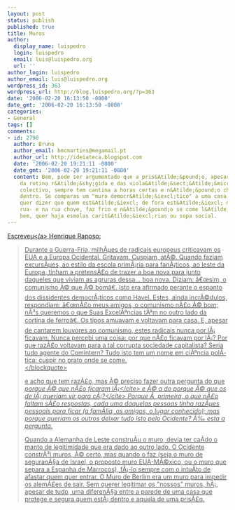 ```yaml
---
layout: post
status: publish
published: true
title: Muros
author:
  display_name: luispedro
  login: luispedro
  email: luis@luispedro.org
  url: ''
author_login: luispedro
author_email: luis@luispedro.org
wordpress_id: 363
wordpress_url: http://blog.luispedro.org/?p=363
date: '2006-02-20 16:13:50 -0800'
date_gmt: '2006-02-20 16:13:50 -0800'
categories:
- General
tags: []
comments:
- id: 2790
  author: Bruno
  author_email: bmcmartins@megamail.pt
  author_url: http://ideiateca.blogspot.com
  date: '2006-02-20 19:21:11 -0800'
  date_gmt: '2006-02-20 19:21:11 -0800'
  content: Bem, pode ser argumentado que a pris&Atilde;&pound;o, apesar das grades,
    da rotina r&Atilde;&shy;gida e das viola&Atilde;&sect;&Atilde;&micro;es no duche
    colectivo, sempre tem cantina a horas certas e n&Atilde;&pound;o chove l&Atilde;&iexcl;
    dentro. Se comparas um "muro democr&Atilde;&iexcl;tico" a uma casa protegida,
    quer dizer que quem est&Atilde;&iexcl; de fora est&Atilde;&iexcl; no passeio da
    rua- e na rua chove, faz frio e n&Atilde;&pound;o se come l&Atilde;&iexcl; muito
    bem, quer haja esmolas carit&Atilde;&iexcl;rias ou sopa social.
---
```

<p><a href="http:&#47;&#47;oacidental.blogspot.com&#47;2006&#47;02&#47;ideologia-da-moda-ter-vergonha-do.html">Escreveu<&#47;a> Henrique Raposo:</p>
<blockquote><p>
Durante a Guerra-Fria, milh&Atilde;&micro;es de radicais europeus criticavam os EUA e a Europa Ocidental. Gritavam. Cuspiam, at&Atilde;&copy;. Quando faziam excurs&Atilde;&micro;es, ao estilo da escola prim&Atilde;&iexcl;ria para fan&Atilde;&iexcl;ticos, ao leste da Europa, tinham a pretens&Atilde;&pound;o de trazer a boa nova para junto daqueles que viviam as agruras dessa... boa nova. Diziam: &acirc;&euro;&oelig;sim, o comunismo &Atilde;&copy; que &Atilde;&copy; bom&acirc;&euro;. Isto era afirmado perante o espanto dos dissidentes democr&Atilde;&iexcl;ticos como Havel. Estes, ainda incr&Atilde;&copy;dulos, respondiam: &acirc;&euro;&oelig;n&Atilde;&pound;o meus amigos, o comunismo n&Atilde;&pound;o &Atilde;&copy; bom; n&Atilde;&sup3;s queremos o que Suas Excel&Atilde;&ordf;ncias t&Atilde;&ordf;m no outro lado da cortina de ferro&acirc;&euro;. Os tipos amuavam e voltavam para casa. E, apesar de cantarem louvores ao comunismo, estes radicais nunca por l&Atilde;&iexcl; ficavam. Nunca percebi uma coisa: por que n&Atilde;&pound;o ficavam por l&Atilde;&iexcl;? Por que raz&Atilde;&pound;o voltavam para a tal corrupta sociedade capitalista? Seria tudo agente do Comintern? Tudo isto tem um nome em ci&Atilde;&ordf;ncia pol&Atilde;&shy;tica: cuspir no prato onde se come.<br />
<&#47;blockquote></p>
<p>e acho que tem raz&Atilde;&pound;o, mas &Atilde;&copy; preciso fazer outra pergunta do que <cite>porque &Atilde;&copy; que n&Atilde;&pound;o ficaram l&Atilde;&iexcl;<&#47;cite> e &Atilde;&copy; a do <cite>porque &Atilde;&copy; que os de l&Atilde;&iexcl; queriam vir para c&Atilde;&iexcl;?<&#47;cite> Porque &Atilde;&nbsp; primeira, o que n&Atilde;&pound;o faltam s&Atilde;&pound;o respostas, cada uma daquelas pessoas tinha raz&Atilde;&micro;es pessoais para ficar (a fam&Atilde;&shy;lia, os amigos, o lugar conhecido); mas porque queriam os outros deixar tudo isto pelo Ocidente? &Atilde;&permil; esta a pergunta.</p>
<p>Quando a Alemanha de Leste constru&Atilde;&shy;u o muro, devia ter ca&Atilde;&shy;do o manto de legitimidade que era dado ao outro lado. O Ocidente constr&Atilde;&sup3;i muros, &Atilde;&copy; certo, mas quando o faz (seja o muro de seguran&Atilde;&sect;a de Israel, o proposto muro EUA-M&Atilde;&copy;xico, ou o muro que separa a Espanha de Marrocos), f&Atilde;&iexcl;-lo sempre com o intu&Atilde;&shy;to de afastar quem quer entrar. O Muro de Berlim era um muro para impedir os alem&Atilde;&pound;es de sair. Sem querer legitimar os "nossos" muros, h&Atilde;&iexcl;, apesar de tudo, uma diferen&Atilde;&sect;a entre a parede de uma casa que protege e segura quem est&Atilde;&iexcl; dentro e aquela de uma pris&Atilde;&pound;o.</p>
